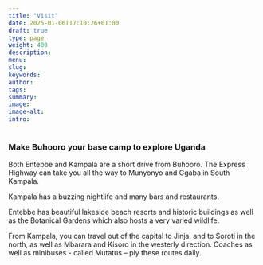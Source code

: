 ```yaml
---
title: "Visit"
date: 2025-01-06T17:10:26+01:00
draft: true
type: page
weight: 400
description: 
menu:
slug:
keywords:
author: 
tags: 
summary:
image:
image-alt:
intro:
---
```

### Make Buhooro your base camp to explore Uganda

Both Entebbe and Kampala are a short drive from Buhooro. The Express Highway can take you all the way to Munyonyo and Ggaba in South Kampala. 

Kampala has a buzzing nightlife and many bars and restaurants. 

Entebbe has beautiful lakeside beach resorts and historic buildings as well as the Botanical Gardens which also hosts a very varied wildlife. 

From Kampala, you can travel out of the capital to Jinja, and to Soroti in the north, as well as Mbarara and Kisoro in the westerly direction. Coaches as well as minibuses - called Mutatus – ply these routes daily.

